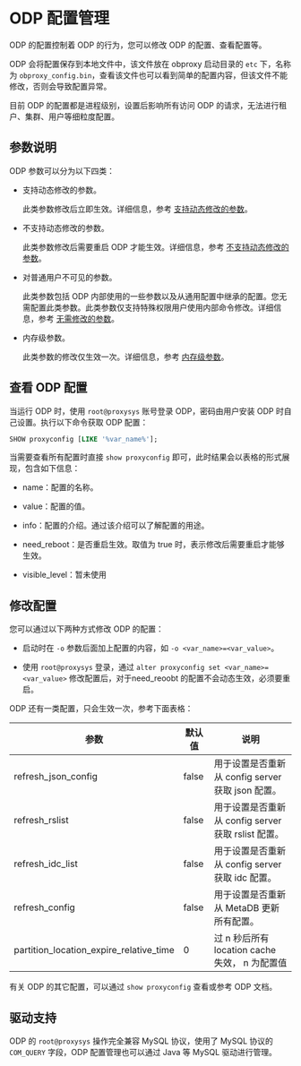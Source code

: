 # ODP 配置管理

ODP 的配置控制着 ODP 的行为，您可以修改 ODP 的配置、查看配置等。

ODP 会将配置保存到本地文件中，该文件放在 obproxy 启动目录的 `etc` 下，名称为 `obproxy_config.bin`，查看该文件也可以看到简单的配置内容，但该文件不能修改，否则会导致配置异常。

目前 ODP 的配置都是进程级别，设置后影响所有访问 ODP 的请求，无法进行租户、集群、用户等细粒度配置。

## 参数说明

ODP 参数可以分为以下四类：

* 支持动态修改的参数。

  此类参数修改后立即生效。详细信息，参考 [支持动态修改的参数](https://www.oceanbase.com/docs/enterprise-odp-enterprise-cn-10000000000982785)。
  
* 不支持动态修改的参数。

  此类参数修改后需要重启 ODP 才能生效。详细信息，参考 [不支持动态修改的参数](https://www.oceanbase.com/docs/enterprise-odp-enterprise-cn-10000000000982786)。

* 对普通用户不可见的参数。

  此类参数包括 ODP 内部使用的一些参数以及从通用配置中继承的配置。您无需配置此类参数。此类参数仅支持特殊权限用户使用内部命令修改。详细信息，参考 [无需修改的参数](https://www.oceanbase.com/docs/enterprise-odp-enterprise-cn-10000000000982787)。

* 内存级参数。

  此类参数的修改仅生效一次。详细信息，参考 [内存级参数](https://www.oceanbase.com/docs/enterprise-odp-enterprise-cn-10000000000982788)。
  
## 查看 ODP 配置

当运行 ODP 时，使用 `root@proxysys` 账号登录 ODP，密码由用户安装 ODP 时自己设置。执行以下命令获取 ODP 配置：

```sql
SHOW proxyconfig [LIKE '%var_name%'];
```

当需要查看所有配置时直接 `show proxyconfig` 即可，此时结果会以表格的形式展现，包含如下信息：

* name：配置的名称。

* value：配置的值。

* info：配置的介绍。通过该介绍可以了解配置的用途。

* need_reboot：是否重启生效。取值为 true 时，表示修改后需要重启才能够生效。

* visible_level：暂未使用

## 修改配置

您可以通过以下两种方式修改 ODP 的配置：

* 启动时在 `-o` 参数后面加上配置的内容，如 `-o <var_name>=<var_value>`。

* 使用 `root@proxysys` 登录，通过 `alter proxyconfig set <var_name>=<var_value>` 修改配置后，对于need_reoobt 的配置不会动态生效，必须要重启。

ODP 还有一类配置，只会生效一次，参考下面表格：

|                   参数                    |  默认值  |                  说明                   |
|-----------------------------------------|-------|---------------------------------------|
| refresh_json_config                     | false | 用于设置是否重新从 config server 获取 json 配置。   |
| refresh_rslist                          | false | 用于设置是否重新从 config server 获取 rslist 配置。 |
| refresh_idc_list                        | false | 用于设置是否重新从 config server 获取 idc 配置。    |
| refresh_config                          | false | 用于设置是否重新从 MetaDB 更新所有配置。              |
| partition_location_expire_relative_time | 0     | 过 n 秒后所有 location cache 失效， n 为配置值    |

有关 ODP 的其它配置，可以通过 `show proxyconfig` 查看或参考 ODP 文档。

## 驱动支持

ODP 的 `root@proxysys` 操作完全兼容 MySQL 协议，使用了 MySQL 协议的 `COM_QUERY` 字段，ODP 配置管理也可以通过 Java 等 MySQL 驱动进行管理。
